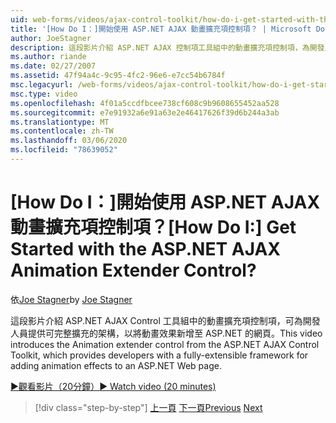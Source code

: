 ```yaml
---
uid: web-forms/videos/ajax-control-toolkit/how-do-i-get-started-with-the-aspnet-ajax-animation-extender-control
title: '[How Do I：]開始使用 ASP.NET AJAX 動畫擴充項控制項？ | Microsoft Docs'
author: JoeStagner
description: 這段影片介紹 ASP.NET AJAX 控制項工具組中的動畫擴充項控制項，為開發人員提供可完整擴充的架構來進行 。
ms.author: riande
ms.date: 02/27/2007
ms.assetid: 47f94a4c-9c95-4fc2-96e6-e7cc54b6784f
msc.legacyurl: /web-forms/videos/ajax-control-toolkit/how-do-i-get-started-with-the-aspnet-ajax-animation-extender-control
msc.type: video
ms.openlocfilehash: 4f01a5ccdfbcee738cf608c9b9608655452aa528
ms.sourcegitcommit: e7e91932a6e91a63e2e46417626f39d6b244a3ab
ms.translationtype: MT
ms.contentlocale: zh-TW
ms.lasthandoff: 03/06/2020
ms.locfileid: "78639052"
---
```

# <a name="how-do-i-get-started-with-the-aspnet-ajax-animation-extender-control"></a><span data-ttu-id="4efa3-104">[How Do I：]開始使用 ASP.NET AJAX 動畫擴充項控制項？</span><span class="sxs-lookup"><span data-stu-id="4efa3-104">[How Do I:] Get Started with the ASP.NET AJAX Animation Extender Control?</span></span>

<span data-ttu-id="4efa3-105">依[Joe Stagner](https://github.com/JoeStagner)</span><span class="sxs-lookup"><span data-stu-id="4efa3-105">by [Joe Stagner](https://github.com/JoeStagner)</span></span>

<span data-ttu-id="4efa3-106">這段影片介紹 ASP.NET AJAX Control 工具組中的動畫擴充項控制項，可為開發人員提供可完整擴充的架構，以將動畫效果新增至 ASP.NET 的網頁。</span><span class="sxs-lookup"><span data-stu-id="4efa3-106">This video introduces the Animation extender control from the ASP.NET AJAX Control Toolkit, which provides developers with a fully-extensible framework for adding animation effects to an ASP.NET Web page.</span></span>

[<span data-ttu-id="4efa3-107">&#9654;觀看影片（20分鐘）</span><span class="sxs-lookup"><span data-stu-id="4efa3-107">&#9654; Watch video (20 minutes)</span></span>](https://channel9.msdn.com/Blogs/ASP-NET-Site-Videos/how-do-i-get-started-with-the-aspnet-ajax-animation-extender-control)

> [!div class="step-by-step"]
> <span data-ttu-id="4efa3-108">[上一頁](how-do-i-use-the-aspnet-ajax-passwordstrength-extender.md)
> [下一頁](how-do-i-use-the-aspnet-ajax-confirmbutton-extender.md)</span><span class="sxs-lookup"><span data-stu-id="4efa3-108">[Previous](how-do-i-use-the-aspnet-ajax-passwordstrength-extender.md)
[Next](how-do-i-use-the-aspnet-ajax-confirmbutton-extender.md)</span></span>
